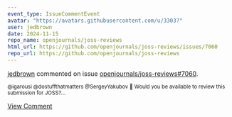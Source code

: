 ```yaml
---
event_type: IssueCommentEvent
avatar: "https://avatars.githubusercontent.com/u/3303?"
user: jedbrown
date: 2024-11-15
repo_name: openjournals/joss-reviews
html_url: https://github.com/openjournals/joss-reviews/issues/7060
repo_url: https://github.com/openjournals/joss-reviews
---
```


<a href='https://github.com/jedbrown' target='_blank'>jedbrown</a> commented on issue <a href='https://github.com/openjournals/joss-reviews/issues/7060' target='_blank'>openjournals/joss-reviews#7060</a>.

<small>@igarousi @dostuffthatmatters @SergeyYakubov :wave: Would you be available to review this submission for JOSS?...</small>

<a href='https://github.com/openjournals/joss-reviews/issues/7060' target='_blank'>View Comment</a>